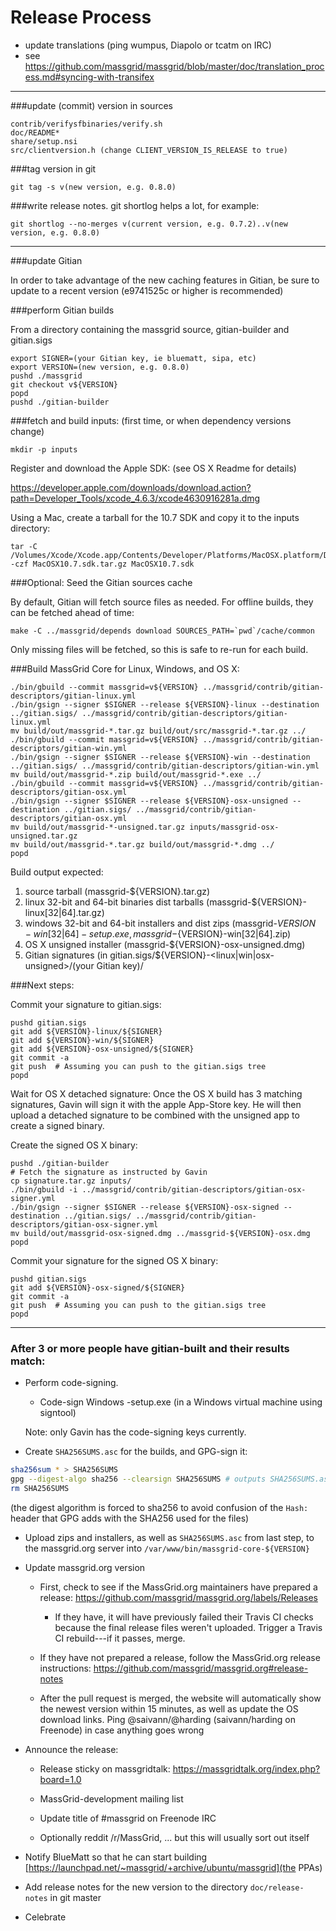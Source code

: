 Release Process
====================

* update translations (ping wumpus, Diapolo or tcatm on IRC)
* see https://github.com/massgrid/massgrid/blob/master/doc/translation_process.md#syncing-with-transifex

* * *

###update (commit) version in sources

	contrib/verifysfbinaries/verify.sh
	doc/README*
	share/setup.nsi
	src/clientversion.h (change CLIENT_VERSION_IS_RELEASE to true)

###tag version in git

	git tag -s v(new version, e.g. 0.8.0)

###write release notes. git shortlog helps a lot, for example:

	git shortlog --no-merges v(current version, e.g. 0.7.2)..v(new version, e.g. 0.8.0)

* * *

###update Gitian

 In order to take advantage of the new caching features in Gitian, be sure to update to a recent version (e9741525c or higher is recommended)

###perform Gitian builds

 From a directory containing the massgrid source, gitian-builder and gitian.sigs
  
    export SIGNER=(your Gitian key, ie bluematt, sipa, etc)
	export VERSION=(new version, e.g. 0.8.0)
	pushd ./massgrid
	git checkout v${VERSION}
	popd
	pushd ./gitian-builder

###fetch and build inputs: (first time, or when dependency versions change)

	mkdir -p inputs

 Register and download the Apple SDK: (see OS X Readme for details)

 https://developer.apple.com/downloads/download.action?path=Developer_Tools/xcode_4.6.3/xcode4630916281a.dmg

 Using a Mac, create a tarball for the 10.7 SDK and copy it to the inputs directory:

	tar -C /Volumes/Xcode/Xcode.app/Contents/Developer/Platforms/MacOSX.platform/Developer/SDKs/ -czf MacOSX10.7.sdk.tar.gz MacOSX10.7.sdk

###Optional: Seed the Gitian sources cache

  By default, Gitian will fetch source files as needed. For offline builds, they can be fetched ahead of time:

	make -C ../massgrid/depends download SOURCES_PATH=`pwd`/cache/common

  Only missing files will be fetched, so this is safe to re-run for each build.

###Build MassGrid Core for Linux, Windows, and OS X:

	./bin/gbuild --commit massgrid=v${VERSION} ../massgrid/contrib/gitian-descriptors/gitian-linux.yml
	./bin/gsign --signer $SIGNER --release ${VERSION}-linux --destination ../gitian.sigs/ ../massgrid/contrib/gitian-descriptors/gitian-linux.yml
	mv build/out/massgrid-*.tar.gz build/out/src/massgrid-*.tar.gz ../
	./bin/gbuild --commit massgrid=v${VERSION} ../massgrid/contrib/gitian-descriptors/gitian-win.yml
	./bin/gsign --signer $SIGNER --release ${VERSION}-win --destination ../gitian.sigs/ ../massgrid/contrib/gitian-descriptors/gitian-win.yml
	mv build/out/massgrid-*.zip build/out/massgrid-*.exe ../
	./bin/gbuild --commit massgrid=v${VERSION} ../massgrid/contrib/gitian-descriptors/gitian-osx.yml
	./bin/gsign --signer $SIGNER --release ${VERSION}-osx-unsigned --destination ../gitian.sigs/ ../massgrid/contrib/gitian-descriptors/gitian-osx.yml
	mv build/out/massgrid-*-unsigned.tar.gz inputs/massgrid-osx-unsigned.tar.gz
	mv build/out/massgrid-*.tar.gz build/out/massgrid-*.dmg ../
	popd
  Build output expected:

  1. source tarball (massgrid-${VERSION}.tar.gz)
  2. linux 32-bit and 64-bit binaries dist tarballs (massgrid-${VERSION}-linux[32|64].tar.gz)
  3. windows 32-bit and 64-bit installers and dist zips (massgrid-${VERSION}-win[32|64]-setup.exe, massgrid-${VERSION}-win[32|64].zip)
  4. OS X unsigned installer (massgrid-${VERSION}-osx-unsigned.dmg)
  5. Gitian signatures (in gitian.sigs/${VERSION}-<linux|win|osx-unsigned>/(your Gitian key)/

###Next steps:

Commit your signature to gitian.sigs:

	pushd gitian.sigs
	git add ${VERSION}-linux/${SIGNER}
	git add ${VERSION}-win/${SIGNER}
	git add ${VERSION}-osx-unsigned/${SIGNER}
	git commit -a
	git push  # Assuming you can push to the gitian.sigs tree
	popd

  Wait for OS X detached signature:
	Once the OS X build has 3 matching signatures, Gavin will sign it with the apple App-Store key.
	He will then upload a detached signature to be combined with the unsigned app to create a signed binary.

  Create the signed OS X binary:

	pushd ./gitian-builder
	# Fetch the signature as instructed by Gavin
	cp signature.tar.gz inputs/
	./bin/gbuild -i ../massgrid/contrib/gitian-descriptors/gitian-osx-signer.yml
	./bin/gsign --signer $SIGNER --release ${VERSION}-osx-signed --destination ../gitian.sigs/ ../massgrid/contrib/gitian-descriptors/gitian-osx-signer.yml
	mv build/out/massgrid-osx-signed.dmg ../massgrid-${VERSION}-osx.dmg
	popd

Commit your signature for the signed OS X binary:

	pushd gitian.sigs
	git add ${VERSION}-osx-signed/${SIGNER}
	git commit -a
	git push  # Assuming you can push to the gitian.sigs tree
	popd

-------------------------------------------------------------------------

### After 3 or more people have gitian-built and their results match:

- Perform code-signing.

    - Code-sign Windows -setup.exe (in a Windows virtual machine using signtool)

  Note: only Gavin has the code-signing keys currently.

- Create `SHA256SUMS.asc` for the builds, and GPG-sign it:
```bash
sha256sum * > SHA256SUMS
gpg --digest-algo sha256 --clearsign SHA256SUMS # outputs SHA256SUMS.asc
rm SHA256SUMS
```
(the digest algorithm is forced to sha256 to avoid confusion of the `Hash:` header that GPG adds with the SHA256 used for the files)

- Upload zips and installers, as well as `SHA256SUMS.asc` from last step, to the massgrid.org server
  into `/var/www/bin/massgrid-core-${VERSION}`

- Update massgrid.org version

  - First, check to see if the MassGrid.org maintainers have prepared a
    release: https://github.com/massgrid/massgrid.org/labels/Releases

      - If they have, it will have previously failed their Travis CI
        checks because the final release files weren't uploaded.
        Trigger a Travis CI rebuild---if it passes, merge.

  - If they have not prepared a release, follow the MassGrid.org release
    instructions: https://github.com/massgrid/massgrid.org#release-notes

  - After the pull request is merged, the website will automatically show the newest version within 15 minutes, as well
    as update the OS download links. Ping @saivann/@harding (saivann/harding on Freenode) in case anything goes wrong

- Announce the release:

  - Release sticky on massgridtalk: https://massgridtalk.org/index.php?board=1.0

  - MassGrid-development mailing list

  - Update title of #massgrid on Freenode IRC

  - Optionally reddit /r/MassGrid, ... but this will usually sort out itself

- Notify BlueMatt so that he can start building [https://launchpad.net/~massgrid/+archive/ubuntu/massgrid](the PPAs)

- Add release notes for the new version to the directory `doc/release-notes` in git master

- Celebrate 
